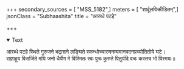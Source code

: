 +++
secondary_sources = [ "MSS_5182",]
meters = [ "शार्दूलविक्रीडितम्",]
jsonClass = "Subhaashita"
title = "आरब्धे पटहे"

+++

<details open><summary>Text</summary>

आरब्धे पटहे स्थिते गुरुजने भद्रासने लङ्घिते स्कन्धोच्चारणनम्यमानवदनप्रच्योतितोये घटे।  
राज्ञाहूय विसर्जिते मयि जनो धैर्येण मे विस्मितः स्वः पुत्रः कुरुते पितुर्यदि वचः कस्तत्र भो विस्मयः॥
</details>
